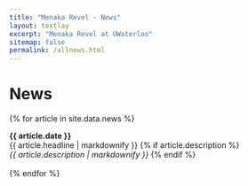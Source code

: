 ```yaml
---
title: "Menaka Revel - News"
layout: textlay
excerpt: "Menaka Revel at UWaterloo"
sitemap: false
permalink: /allnews.html
---
```


# News
{% for article in site.data.news %}
<div>
  <strong>{{ article.date }}</strong><br>
  {{ article.headline | markdownify }}
  {% if article.description %}
    <br><em>{{ article.description | markdownify }}</em>
  {% endif %}
  <br><br>
</div>
{% endfor %}